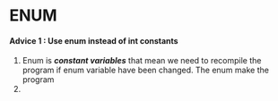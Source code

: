 # ENUM
#### Advice 1 : Use enum instead of int constants
1. Enum is _**constant variables**_ that mean we need to recompile the program if enum variable have been changed. The enum make the program
2. 
<!--stackedit_data:
eyJoaXN0b3J5IjpbOTY5OTUwOTk2XX0=
-->